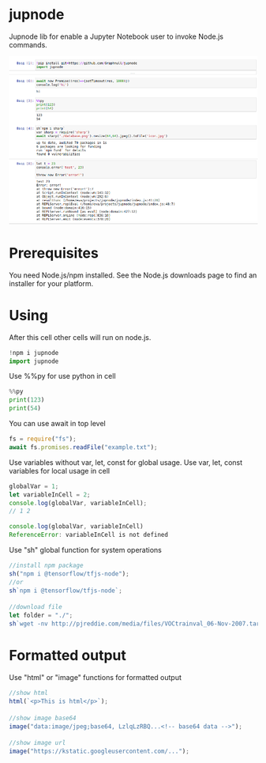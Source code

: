 # jupnode

Jupnode lib for enable a Jupyter Notebook user to invoke Node.js commands.

![Screenshot: Notebook Hello Sample](images/img.png)

# Prerequisites

You need Node.js/npm installed. See the Node.js downloads page to find an installer for your platform.

# Using

After this cell other cells will run on node.js.

```python
!npm i jupnode
import jupnode
```

Use %%py for use python in cell

```python
%%py
print(123)
print(54)
```

You can use await in top level

```js
fs = require("fs");
await fs.promises.readFile("example.txt");
```

Use variables without var, let, const for global usage. Use var, let, const variables for local usage in cell

```js
globalVar = 1;
let variableInCell = 2;
console.log(globalVar, variableInCell);
// 1 2
```

```js
console.log(globalVar, variableInCell)
ReferenceError: variableInCell is not defined
```

Use "sh" global function for system operations

```js
//install npm package
sh("npm i @tensorflow/tfjs-node");
//or
sh`npm i @tensorflow/tfjs-node`;

//download file
let folder = "./";
sh`wget -nv http://pjreddie.com/media/files/VOCtrainval_06-Nov-2007.tar -P ${folder}/`;
```

# Formatted output

Use "html" or "image" functions for formatted output

```js
//show html
html(`<p>This is html</p>`);

//show image base64
image("data:image/jpeg;base64, LzlqLzRBQ...<!-- base64 data -->");

//show image url
image("https://kstatic.googleusercontent.com/...");
```
